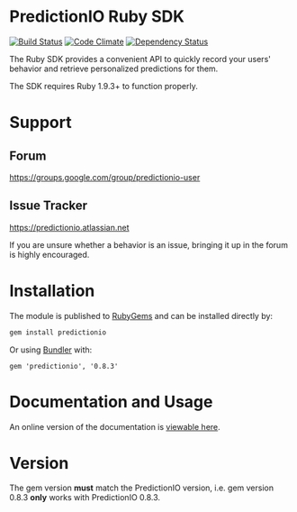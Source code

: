 # PredictionIO Ruby SDK

[![Build Status](https://travis-ci.org/PredictionIO/PredictionIO-Ruby-SDK.svg?branch=develop)](https://travis-ci.org/PredictionIO/PredictionIO-Ruby-SDK)
[![Code Climate](https://codeclimate.com/github/PredictionIO/PredictionIO-Ruby-SDK.png)](https://codeclimate.com/github/PredictionIO/PredictionIO-Ruby-SDK)
[![Dependency Status](https://gemnasium.com/PredictionIO/PredictionIO-Ruby-SDK.svg)](https://gemnasium.com/PredictionIO/PredictionIO-Ruby-SDK)

The Ruby SDK provides a convenient API to quickly record your users' behavior
and retrieve personalized predictions for them.

The SDK requires Ruby 1.9.3+ to function properly.

# Support

## Forum

https://groups.google.com/group/predictionio-user

## Issue Tracker

https://predictionio.atlassian.net

If you are unsure whether a behavior is an issue, bringing it up in the forum is highly encouraged.

# Installation

The module is published to [RubyGems](http://rubygems.org/gems/predictionio) and can be installed directly by:

```sh
gem install predictionio
```

Or using [Bundler](http://bundler.io/) with:

```
gem 'predictionio', '0.8.3'
```

# Documentation and Usage

An online version of the documentation is [viewable here](http://docs.prediction.io/ruby/api/PredictionIO.html).

# Version

The gem version **must** match the PredictionIO version, i.e. gem version 0.8.3 **only** works with PredictionIO 0.8.3.
